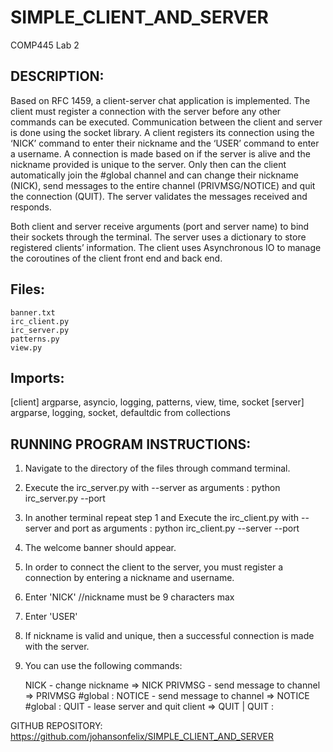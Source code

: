 # SIMPLE_CLIENT_AND_SERVER
 COMP445 Lab 2 
 
## DESCRIPTION:
Based on RFC 1459, a client-server chat application is implemented. The client must register a connection with the server before any other commands can be executed. Communication between the client and server is done using the socket library. 
A client registers its connection using the ‘NICK’ command to enter their nickname and the ‘USER’ command to enter a username. A connection is made based on if the server is alive and the nickname provided is unique to the server. Only then can the client automatically join the #global channel and can change their nickname (NICK), send messages to the entire channel (PRIVMSG/NOTICE)  and quit the connection (QUIT). The server validates the messages received and responds. 

Both client and server receive arguments (port and server name) to bind their sockets through the terminal. The server uses a dictionary to store registered clients’ information. The client uses Asynchronous IO to manage the coroutines of the client front end and back end.

## Files:
	banner.txt 
	irc_client.py
	irc_server.py
	patterns.py
	view.py

## Imports:	
[client] argparse, asyncio, logging, patterns, view, time, socket
[server] argparse, logging, socket, defaultdic from collections


## RUNNING PROGRAM INSTRUCTIONS:
 1. Navigate to the directory of the files through command terminal.
 2. Execute the irc_server.py with --server as arguments : python irc_server.py --port <PORT NUMBER>
 3. In another terminal repeat step 1 and Execute the irc_client.py  with --server and port as arguments : python irc_client.py --server <YOUR HOST NAME> --port<PORT NUMBER>
 4. The welcome banner should appear.
 5. In order to connect the client to the server, you must register a connection by entering a nickname and username.
 6. Enter 'NICK' <YOUR NICKNAME>               //nickname must be 9 characters max
 7. Enter 'USER' <YOUR USERNAME>
 8. If nickname is valid and unique, then a successful connection is made with the server.
 9. You can use the following commands:
      
     NICK - change nickname		     => NICK <NEW NICKNAME> 
     PRIVMSG - send message to channel  => PRIVMSG #global :<YOUR MESSAGE>
     NOTICE - send message to channel => NOTICE #global :<YOUR MESSAGE>
     QUIT - lease server and quit client => QUIT   | QUIT : <YOUR REASON>
 
 
GITHUB REPOSITORY:  https://github.com/johansonfelix/SIMPLE_CLIENT_AND_SERVER
 
 
